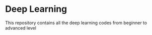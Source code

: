 # Deep Learning
This repository contains all the deep learning codes from beginner to advanced level

